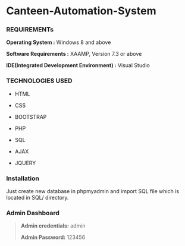 # Canteen-Automation-System



### REQUIREMENTs

  **Operating System :** Windows 8 and above

  **Software Requirements :** XAAMP, Version 7.3 or above

  **IDE(Integrated Development Environment) :** Visual Studio
  




### TECHNOLOGIES USED

  - HTML
 
  - CSS
  
  - BOOTSTRAP
  
  - PHP
  
  - SQL
  
  - AJAX 
  
  - JQUERY
  
  
  ### Installation
  
  Just create new database in phpmyadmin and import SQL file which is located in SQL/ directory.
  
  ### Admin Dashboard
  
  > **Admin credentials:** admin
  > 
  > **Admin Password:** 123456
